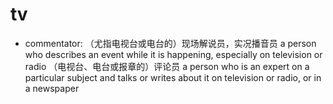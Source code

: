 # tv

- commentator: （尤指电视台或电台的）现场解说员，实况播音员 a person who describes an event while it is happening, especially on television or radio （电视台、电台或报章的）评论员 a person who is an expert on a particular subject and talks or writes about it on television or radio, or in a newspaper

